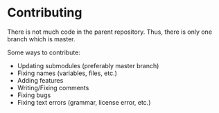 # Contributing

There is not much code in the parent repository.
Thus, there is only one branch
which is master.

Some ways to contribute:
- Updating submodules (preferably master branch)
- Fixing names (variables, files, etc.)
- Adding features
- Writing/Fixing comments
- Fixing bugs
- Fixing text errors (grammar, license error, etc.)
